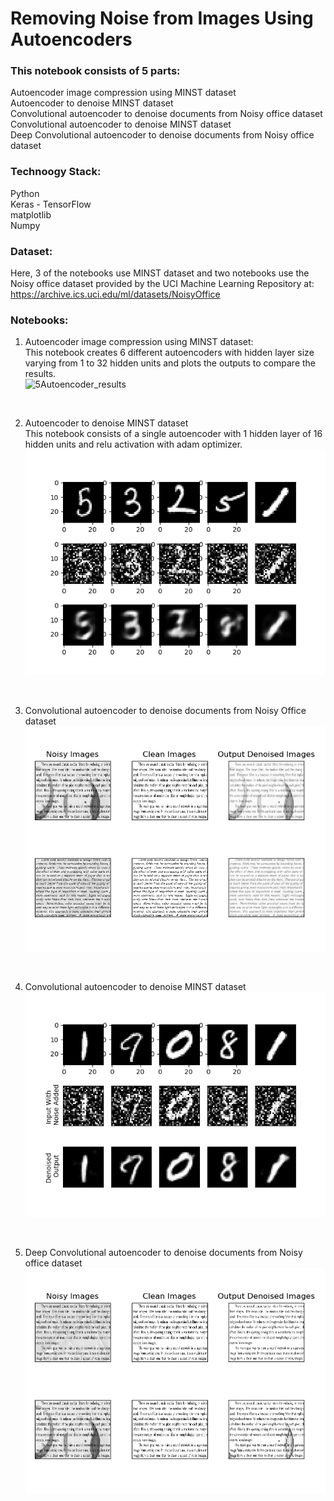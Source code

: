 # Removing Noise from Images Using Autoencoders

### This notebook consists of 5 parts:<br>
Autoencoder image compression using MINST dataset<br>
Autoencoder to denoise MINST dataset<br>
Convolutional autoencoder to denoise documents from Noisy office dataset<br>
Convolutional autoencoder to denoise MINST dataset<br>
Deep Convolutional autoencoder to denoise documents from Noisy office dataset<br>


### Technoogy Stack:<br>
Python<br>
Keras - TensorFlow<br>
matplotlib<br>
Numpy<br>


### Dataset:<br>
Here, 3 of the notebooks use MINST dataset and two notebooks use the Noisy office dataset provided by the UCI Machine Learning Repository at: https://archive.ics.uci.edu/ml/datasets/NoisyOffice <br>


### Notebooks:<br>
1. Autoencoder image compression using MINST dataset:<br>
This notebook creates 6 different autoencoders with hidden layer size varying from 1 to 32 hidden units and plots the outputs to compare the results.<br>
![5Autoencoder_results](/images/5autoencoder.png)
<br>


2. Autoencoder to denoise MINST dataset<br>
This notebook consists of a single autoencoder with 1 hidden layer of 16 hidden units and relu activation with adam optimizer.<br>
![Basic_MINST](/images/Basic_MINST.png)
<br>


3. Convolutional autoencoder to denoise documents from Noisy Office dataset<br>
![MINST_Autoencoder](/images/3.png)
<br>


4. Convolutional autoencoder to denoise MINST dataset<br>
![Conv_MINST](/images/4.png)
<br>


5. Deep Convolutional autoencoder to denoise documents from Noisy office dataset<br>
![DeepConv](/images/5.png)
<br>

